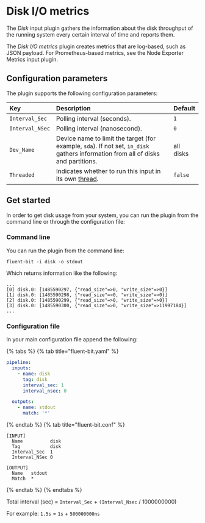 # Disk I/O metrics

The _Disk_ input plugin gathers the information about the disk throughput of the running system every certain interval of time and reports them.

The _Disk I/O metrics_ plugin creates metrics that are log-based, such as JSON payload. For Prometheus-based metrics, see the Node Exporter Metrics input plugin.

## Configuration parameters

The plugin supports the following configuration parameters:

| Key             | Description                                                                                                                       | Default   |
|:----------------|:----------------------------------------------------------------------------------------------------------------------------------|:----------|
| `Interval_Sec`  | Polling interval (seconds).                                                                                                       | `1`       |
| `Interval_NSec` | Polling interval (nanosecond).                                                                                                    | `0`       |
| `Dev_Name`      | Device name to limit the target (for example, `sda`). If not set, `in_disk` gathers information from all of disks and partitions. | all disks |
| `Threaded`      | Indicates whether to run this input in its own [thread](../../administration/multithreading.md#inputs).                           | `false`   |

## Get started

In order to get disk usage from your system, you can run the plugin from the command line or through the configuration file:

### Command line

You can run the plugin from the command line:

```shell
fluent-bit -i disk -o stdout
```

Which returns information like the following:

```text
...
[0] disk.0: [1485590297, {"read_size"=>0, "write_size"=>0}]
[1] disk.0: [1485590298, {"read_size"=>0, "write_size"=>0}]
[2] disk.0: [1485590299, {"read_size"=>0, "write_size"=>0}]
[3] disk.0: [1485590300, {"read_size"=>0, "write_size"=>11997184}]
...
```

### Configuration file

In your main configuration file append the following:

{% tabs %}
{% tab title="fluent-bit.yaml" %}

```yaml
pipeline:
  inputs:
    - name: disk
      tag: disk
      interval_sec: 1
      interval_nsec: 0

  outputs:
    - name: stdout
      match: '*'
```

{% endtab %}
{% tab title="fluent-bit.conf" %}

```text
[INPUT]
  Name          disk
  Tag           disk
  Interval_Sec  1
  Interval_NSec 0

[OUTPUT]
  Name   stdout
  Match  *
```

{% endtab %}
{% endtabs %}

Total interval (sec) = `Interval_Sec` + `(Interval_Nsec` / 1000000000)

For example: `1.5s` = `1s` + `500000000ns`